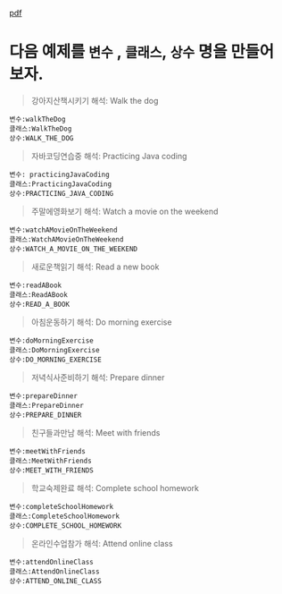 [pdf](../../pdf/JAVA240812simple148.pdf)
# 다음 예제를 `변수` , `클래스`, `상수` 명을 만들어 보자.
> 강아지산책시키기 해석: Walk the dog
```
변수:walkTheDog
클래스:WalkTheDog
상수:WALK_THE_DOG
```
> 자바코딩연습중 해석: Practicing Java coding
```
변수: practicingJavaCoding
클래스:PracticingJavaCoding
상수:PRACTICING_JAVA_CODING
```
> 주말에영화보기 해석: Watch a movie on the weekend
```
변수:watchAMovieOnTheWeekend
클래스:WatchAMovieOnTheWeekend
상수:WATCH_A_MOVIE_ON_THE_WEEKEND
```
> 새로운책읽기 해석: Read a new book
```
변수:readABook
클래스:ReadABook
상수:READ_A_BOOK
```
> 아침운동하기 해석: Do morning exercise
```
변수:doMorningExercise
클래스:DoMorningExercise
상수:DO_MORNING_EXERCISE
```
> 저녁식사준비하기 해석: Prepare dinner
```
변수:prepareDinner
클래스:PrepareDinner
상수:PREPARE_DINNER
```
> 친구들과만남 해석: Meet with friends
```
변수:meetWithFriends
클래스:MeetWithFriends
상수:MEET_WITH_FRIENDS
```
> 학교숙제완료 해석: Complete school homework
```
변수:completeSchoolHomework
클래스:CompleteSchoolHomework
상수:COMPLETE_SCHOOL_HOMEWORK
```
> 온라인수업참가 해석: Attend online class
```
변수:attendOnlineClass
클래스:AttendOnlineClass
상수:ATTEND_ONLINE_CLASS
```
